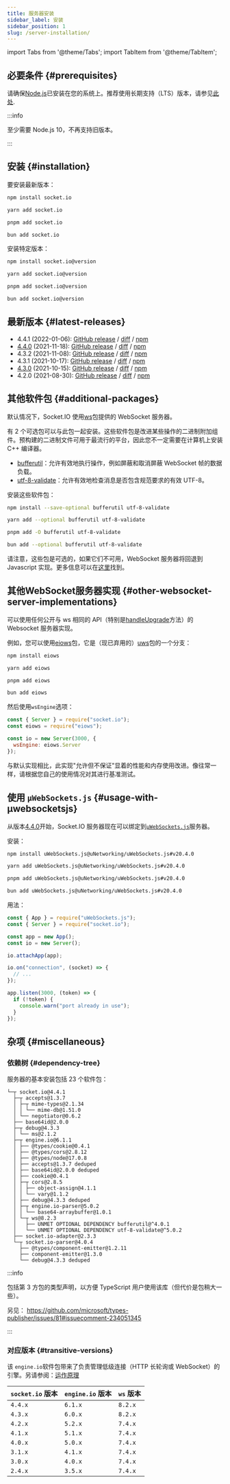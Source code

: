 ```yaml
---
title: 服务器安装
sidebar_label: 安装
sidebar_position: 1
slug: /server-installation/
---
```


import Tabs from '@theme/Tabs';
import TabItem from '@theme/TabItem';

## 必要条件 {#prerequisites}

请确保[Node.js](https://nodejs.org/en/)已安装在您的系统上。推荐使用长期支持（LTS）版本，请参见[此处](https://github.com/nodejs/Release#release-schedule).

:::info

至少需要 Node.js 10，不再支持旧版本。

:::

## 安装 {#installation}

要安装最新版本：

<Tabs groupId="pm">
  <TabItem value="npm" label="NPM" default>

```sh
npm install socket.io
```

  </TabItem>
  <TabItem value="yarn" label="Yarn">

```sh
yarn add socket.io
```

  </TabItem>
  <TabItem value="pnpm" label="pnpm">

```sh
pnpm add socket.io
```

  </TabItem>
  <TabItem value="bun" label="Bun">

```sh
bun add socket.io
```

  </TabItem>
</Tabs>

安装特定版本：

<Tabs groupId="pm">
  <TabItem value="npm" label="NPM" default>

```sh
npm install socket.io@version
```

  </TabItem>
  <TabItem value="yarn" label="Yarn">

```sh
yarn add socket.io@version
```

  </TabItem>
  <TabItem value="pnpm" label="pnpm">

```sh
pnpm add socket.io@version
```

  </TabItem>
  <TabItem value="bun" label="Bun">

```sh
bun add socket.io@version
```

  </TabItem>
</Tabs>

## 最新版本 {#latest-releases}

- 4.4.1 (2022-01-06): [GitHub release](https://github.com/socketio/socket.io/releases/tag/4.4.1) / [diff](https://github.com/socketio/socket.io/compare/4.4.0...4.4.1) / [npm](https://www.npmjs.com/package/socket.io/v/4.4.1)
- [4.4.0](/blog/socket-io-4-4-0/) (2021-11-18): [GitHub release](https://github.com/socketio/socket.io/releases/tag/4.4.0) / [diff](https://github.com/socketio/socket.io/compare/4.3.2...4.4.0) / [npm](https://www.npmjs.com/package/socket.io/v/4.4.0)
- 4.3.2 (2021-11-08): [GitHub release](https://github.com/socketio/socket.io/releases/tag/4.3.2) / [diff](https://github.com/socketio/socket.io/compare/4.3.1...4.3.2) / [npm](https://www.npmjs.com/package/socket.io/v/4.3.2)
- 4.3.1 (2021-10-17): [GitHub release](https://github.com/socketio/socket.io/releases/tag/4.3.1) / [diff](https://github.com/socketio/socket.io/compare/4.3.0...4.3.1) / [npm](https://www.npmjs.com/package/socket.io/v/4.3.1)
- [4.3.0](/blog/socket-io-4-3-0/) (2021-10-15): [GitHub release](https://github.com/socketio/socket.io/releases/tag/4.3.0) / [diff](https://github.com/socketio/socket.io/compare/4.2.0...4.3.0) / [npm](https://www.npmjs.com/package/socket.io/v/4.3.0)
- 4.2.0 (2021-08-30): [GitHub release](https://github.com/socketio/socket.io/releases/tag/4.2.0) / [diff](https://github.com/socketio/socket.io/compare/4.1.3...4.2.0) / [npm](https://www.npmjs.com/package/socket.io/v/4.2.0)

## 其他软件包 {#additional-packages}

默认情况下，Socket.IO 使用[ws](https://www.npmjs.com/package/ws)包提供的 WebSocket 服务器。

有 2 个可选包可以与此包一起安装。这些软件包是改进某些操作的二进制附加组件。预构建的二进制文件可用于最流行的平台，因此您不一定需要在计算机上安装 C++ 编译器。

- [bufferutil](https://www.npmjs.com/package/bufferutil)：允许有效地执行操作，例如屏蔽和取消屏蔽 WebSocket 帧的数据负载。
- [utf-8-validate](https://www.npmjs.com/package/utf-8-validate)：允许有效地检查消息是否包含规范要求的有效 UTF-8。

安装这些软件包：

<Tabs groupId="pm">
  <TabItem value="npm" label="NPM" default>

```sh
npm install --save-optional bufferutil utf-8-validate
```

  </TabItem>
  <TabItem value="yarn" label="Yarn">

```sh
yarn add --optional bufferutil utf-8-validate
```

  </TabItem>
  <TabItem value="pnpm" label="pnpm">

```sh
pnpm add -O bufferutil utf-8-validate
```

  </TabItem>
  <TabItem value="bun" label="Bun">

```sh
bun add --optional bufferutil utf-8-validate
```

  </TabItem>
</Tabs>

请注意，这些包是可选的，如果它们不可用，WebSocket 服务器将回退到 Javascript 实现。更多信息可以在[这里](https://github.com/websockets/ws/#opt-in-for-performance-and-spec-compliance)找到。

## 其他WebSocket服务器实现 {#other-websocket-server-implementations}

可以使用任何公开与 ws 相同的 API（特别是[handleUpgrade](https://github.com/websockets/ws/blob/master/doc/ws.md#serverhandleupgraderequest-socket-head-callback)方法）的 Websocket 服务器实现。

例如，您可以使用[eiows](https://www.npmjs.com/package/eiows)包，它是（现已弃用的）[uws](https://www.npmjs.com/package/uws)包的一个分支：

<Tabs groupId="pm">
  <TabItem value="npm" label="NPM" default>

```sh
npm install eiows
```

  </TabItem>
  <TabItem value="yarn" label="Yarn">

```sh
yarn add eiows
```

  </TabItem>
  <TabItem value="pnpm" label="pnpm">

```sh
pnpm add eiows
```

  </TabItem>
  <TabItem value="bun" label="Bun">

```sh
bun add eiows
```

  </TabItem>
</Tabs>

然后使用`wsEngine`选项：

```js
const { Server } = require("socket.io");
const eiows = require("eiows");

const io = new Server(3000, {
  wsEngine: eiows.Server
});
```

与默认实现相比，此实现"允许但不保证"显着的性能和内存使用改进。像往常一样，请根据您自己的使用情况对其进行基准测试。

## 使用 `µWebSockets.js` {#usage-with-µwebsocketsjs}

从版本[4.4.0](/blog/socket-io-4-4-0/)开始，Socket.IO 服务器现在可以绑定到[`µWebSockets.js`](https://github.com/uNetworking/uWebSockets.js)服务器。

安装：

<Tabs groupId="pm">
  <TabItem value="npm" label="NPM" default>

```sh
npm install uWebSockets.js@uNetworking/uWebSockets.js#v20.4.0
```

  </TabItem>
  <TabItem value="yarn" label="Yarn">

```sh
yarn add uWebSockets.js@uNetworking/uWebSockets.js#v20.4.0
```

  </TabItem>
  <TabItem value="pnpm" label="pnpm">

```sh
pnpm add uWebSockets.js@uNetworking/uWebSockets.js#v20.4.0
```

  </TabItem>
  <TabItem value="bun" label="Bun">

```sh
bun add uWebSockets.js@uNetworking/uWebSockets.js#v20.4.0
```

  </TabItem>
</Tabs>

用法：

```js
const { App } = require("uWebSockets.js");
const { Server } = require("socket.io");

const app = new App();
const io = new Server();

io.attachApp(app);

io.on("connection", (socket) => {
  // ...
});

app.listen(3000, (token) => {
  if (!token) {
    console.warn("port already in use");
  }
});
```

## 杂项 {#miscellaneous}

### 依赖树 {#dependency-tree}

服务器的基本安装包括 23 个软件包：

```
└─┬ socket.io@4.4.1
  ├─┬ accepts@1.3.7
  │ ├─┬ mime-types@2.1.34
  │ │ └── mime-db@1.51.0
  │ └── negotiator@0.6.2
  ├── base64id@2.0.0
  ├─┬ debug@4.3.3
  │ └── ms@2.1.2
  ├─┬ engine.io@6.1.1
  │ ├── @types/cookie@0.4.1
  │ ├── @types/cors@2.8.12
  │ ├── @types/node@17.0.8
  │ ├── accepts@1.3.7 deduped
  │ ├── base64id@2.0.0 deduped
  │ ├── cookie@0.4.1
  │ ├─┬ cors@2.8.5
  │ │ ├── object-assign@4.1.1
  │ │ └── vary@1.1.2
  │ ├── debug@4.3.3 deduped
  │ ├─┬ engine.io-parser@5.0.2
  │ │ └── base64-arraybuffer@1.0.1
  │ └─┬ ws@8.2.3
  │   ├── UNMET OPTIONAL DEPENDENCY bufferutil@^4.0.1
  │   └── UNMET OPTIONAL DEPENDENCY utf-8-validate@^5.0.2
  ├── socket.io-adapter@2.3.3
  └─┬ socket.io-parser@4.0.4
    ├── @types/component-emitter@1.2.11
    ├── component-emitter@1.3.0
    └── debug@4.3.3 deduped
```

:::info

包括第 3 方包的类型声明，以方便 TypeScript 用户使用该库（但代价是包稍大一些）。

另见： https://github.com/microsoft/types-publisher/issues/81#issuecomment-234051345

:::


### 对应版本 {#transitive-versions}

该 `engine.io`软件包带来了负责管理低级连接（HTTP 长轮询或 WebSocket）的引擎。另请参阅：[运作原理](../01-Documentation/how-it-works.md)

| `socket.io` 版本 | `engine.io` 版本 | `ws` 版本 |
|---------------------|---------------------|--------------|
| `4.4.x`             | `6.1.x`             | `8.2.x`      |
| `4.3.x`             | `6.0.x`             | `8.2.x`      |
| `4.2.x`             | `5.2.x`             | `7.4.x`      |
| `4.1.x`             | `5.1.x`             | `7.4.x`      |
| `4.0.x`             | `5.0.x`             | `7.4.x`      |
| `3.1.x`             | `4.1.x`             | `7.4.x`      |
| `3.0.x`             | `4.0.x`             | `7.4.x`      |
| `2.4.x`             | `3.5.x`             | `7.4.x`      |
